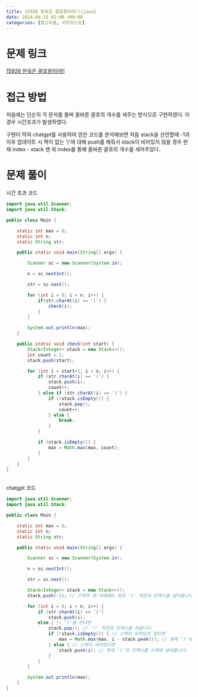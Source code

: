 ```yaml
---
title: 15926 현욱은 괄호왕이야!![java]
date: 2024-04-15 01:00 +09:00
categories: [알고리즘, 비트마스킹]
---
```

# 문제 링크
[15926 현욱은 괄호왕이야!!](https://www.acmicpc.net/problem/15926)

# 접근 방법
처음에는 단순히 각 문자를 돌며 올바른 괄호의 개수를 세주는 방식으로 구현하였다. 이 경우 시간초과가 발생하였다.

구현이 막혀 chatgpt를 사용하여 얻은 코드를 분석해보면 처음 stack을 선언할때 -1과 이후 업데이트 시 짝이 없는 ')'에 대해 push를 해줘서 stack이 비어있지 않을 경우 현재 index - stack 맨 위 index를 통해 올바른 괄호의 개수를 세어주었다. 


# 문제 풀이
시간 초과 코드
```java
import java.util.Scanner;
import java.util.Stack;

public class Main {

    static int max = 0;
    static int n;
    static String str;

    public static void main(String[] args) {

        Scanner sc = new Scanner(System.in);

        n = sc.nextInt();

        str = sc.next();

        for (int i = 0; i < n; i++) {
            if(str.charAt(i) == '(') {
            	check(i);
            }
        }

        System.out.println(max);
    }

    public static void check(int start) {
        Stack<Integer> stack = new Stack<>();
        int count = 1;
        stack.push(start);

        for (int i = start+1; i < n; i++) {
            if (str.charAt(i) == '(') {
                stack.push(i);
                count++;
            } else if (str.charAt(i) == ')') {
                if (!stack.isEmpty()) {
                    stack.pop();
                    count++;
                } else {
                    break;
                }
            }

            if (stack.isEmpty()) {
                max = Math.max(max, count);
            }
        }
    }
}
```

<br>
chatgpt 코드
<br>

```java
import java.util.Scanner;
import java.util.Stack;

public class Main {

    static int max = 0;
    static int n;
    static String str;

    public static void main(String[] args) {

        Scanner sc = new Scanner(System.in);

        n = sc.nextInt();

        str = sc.next();

        Stack<Integer> stack = new Stack<>();
        stack.push(-1); // 스택의 맨 아래에는 최초 '(' 직전의 인덱스를 넣어줍니다.

        for (int i = 0; i < n; i++) {
            if (str.charAt(i) == '(')
                stack.push(i);
            else { // ')'를 만나면
                stack.pop(); // '(' 직전의 인덱스를 꺼냅니다.
                if (!stack.isEmpty()) { // 스택이 비어있지 않다면
                    max = Math.max(max, i - stack.peek()); // 현재 ')'와 짝을 이루는 '(' 직전의 인덱스를 꺼내 최대 길이 갱신합니다.
                } else { // 스택이 비어있다면
                    stack.push(i); // 현재 ')'의 인덱스를 스택에 넣어줍니다.
                }
            }
        }

        System.out.println(max);
    }
}
```